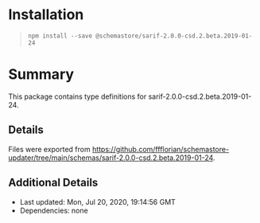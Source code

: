 # Installation
> `npm install --save @schemastore/sarif-2.0.0-csd.2.beta.2019-01-24`

# Summary
This package contains type definitions for sarif-2.0.0-csd.2.beta.2019-01-24.

## Details
Files were exported from https://github.com/ffflorian/schemastore-updater/tree/main/schemas/sarif-2.0.0-csd.2.beta.2019-01-24.

## Additional Details
* Last updated: Mon, Jul 20, 2020, 19:14:56 GMT
* Dependencies: none
